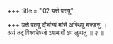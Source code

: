 +++
title = "02 यत्ते परुषु"

+++
यत्ते परुषु दौर्भाग्यं मांसे अस्थिषु मज्जसु ।  
अयं तद् विश्वभेषजो ऽपामार्गो ऽप लुम्पतु ॥ २ ॥